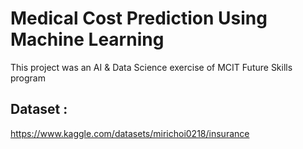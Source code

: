 # Medical Cost Prediction Using Machine Learning 

This project was an AI & Data Science exercise of MCIT Future Skills program 

## Dataset : 

https://www.kaggle.com/datasets/mirichoi0218/insurance

